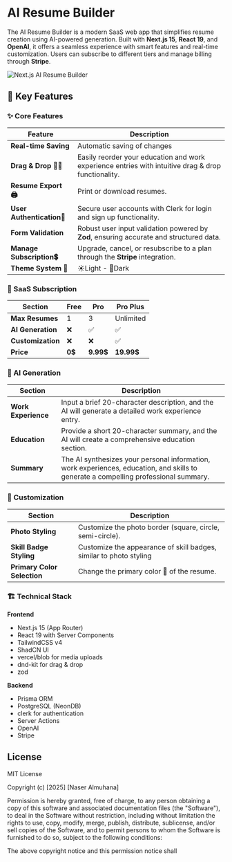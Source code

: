 # AI Resume Builder

The AI Resume Builder is a modern SaaS web app that simplifies resume creation using AI-powered generation. Built with **Next.js 15**, **React 19**, and **OpenAI**, it offers a seamless experience with smart features and real-time customization. Users can subscribe to different tiers and manage billing through **Stripe**.

<img src="/public/screen.png" alt="Next.js AI Resume Builder" />

## 🌟 Key Features

### ✨ Core Features

| Feature                   | Description                                                                                         |
| ------------------------- | --------------------------------------------------------------------------------------------------- |
| **Real-time Saving**      | Automatic saving of changes                                                                         |
| **Drag & Drop 🫳🫴**      | Easily reorder your education and work experience entries with intuitive drag & drop functionality. |
| **Resume Export 🖨️**      | Print or download resumes.                                                                          |
| **User Authentication🔐** | Secure user accounts with Clerk for login and sign up functionality.                                |
| **Form Validation**       | Robust user input validation powered by **Zod**, ensuring accurate and structured data.             |
| **Manage Subscription💲** | Upgrade, cancel, or resubscribe to a plan through the **Stripe** integration.                       |
| **Theme System 🎨**       | ☀️Light - 🌚Dark                                                                                    |

### 🔐 SaaS Subscription

| Section           | Free   | Pro       | Pro Plus   |
| ----------------- | ------ | --------- | ---------- |
| **Max Resumes**   | 1      | 3         | Unlimited  |
| **AI Generation** | ❌     | ✅        | ✅         |
| **Customization** | ❌     | ❌        | ✅         |
| **Price**         | **0$** | **9.99$** | **19.99$** |

### 🔐 AI Generation

| Section             | Description                                                                                                                          |
| ------------------- | ------------------------------------------------------------------------------------------------------------------------------------ |
| **Work Experience** | Input a brief 20-character description, and the AI will generate a detailed work experience entry.                                   |
| **Education**       | Provide a short 20-character summary, and the AI will create a comprehensive education section.                                      |
| **Summary**         | The AI synthesizes your personal information, work experiences, education, and skills to generate a compelling professional summary. |

### 🔐 Customization

| Section                     | Description                                                        |
| --------------------------- | ------------------------------------------------------------------ |
| **Photo Styling**           | Customize the photo border (square, circle, semi-circle).          |
| **Skill Badge Styling**     | Customize the appearance of skill badges, similar to photo styling |
| **Primary Color Selection** | Change the primary color 🎨 of the resume.                         |

### 🏗️ Technical Stack

**Frontend**

- Next.js 15 (App Router)
- React 19 with Server Components
- TailwindCSS v4
- ShadCN UI
- vercel/blob for media uploads
- dnd-kit for drag & drop
- zod

**Backend**

- Prisma ORM
- PostgreSQL (NeonDB)
- clerk for authentication
- Server Actions
- OpenAI
- Stripe

## License

MIT License

Copyright (c) [2025] [Naser Almuhana]

Permission is hereby granted, free of charge, to any person obtaining a copy
of this software and associated documentation files (the "Software"), to deal
in the Software without restriction, including without limitation the rights
to use, copy, modify, merge, publish, distribute, sublicense, and/or sell
copies of the Software, and to permit persons to whom the Software is
furnished to do so, subject to the following conditions:

The above copyright notice and this permission notice shall
